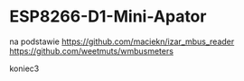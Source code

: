 # ESP8266-D1-Mini-Apator

na podstawie
https://github.com/maciekn/izar_mbus_reader
https://github.com/weetmuts/wmbusmeters


koniec3